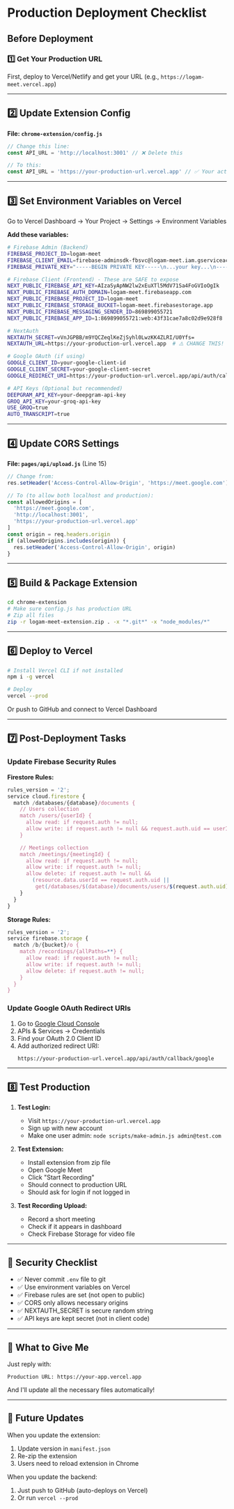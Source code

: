 # Production Deployment Checklist

## Before Deployment

### 1️⃣ Get Your Production URL
First, deploy to Vercel/Netlify and get your URL (e.g., `https://logam-meet.vercel.app`)

---

## 2️⃣ Update Extension Config

**File: `chrome-extension/config.js`**

```javascript
// Change this line:
const API_URL = 'http://localhost:3001' // ❌ Delete this

// To this:
const API_URL = 'https://your-production-url.vercel.app' // ✅ Your actual URL
```

---

## 3️⃣ Set Environment Variables on Vercel

Go to Vercel Dashboard → Your Project → Settings → Environment Variables

**Add these variables:**

```bash
# Firebase Admin (Backend)
FIREBASE_PROJECT_ID=logam-meet
FIREBASE_CLIENT_EMAIL=firebase-adminsdk-fbsvc@logam-meet.iam.gserviceaccount.com
FIREBASE_PRIVATE_KEY="-----BEGIN PRIVATE KEY-----\n...your key...\n-----END PRIVATE KEY-----\n"

# Firebase Client (Frontend) - These are SAFE to expose
NEXT_PUBLIC_FIREBASE_API_KEY=AIzaSyApNW2lw2xEuXTl5MdV71Sa4FoGVIoOgIk
NEXT_PUBLIC_FIREBASE_AUTH_DOMAIN=logam-meet.firebaseapp.com
NEXT_PUBLIC_FIREBASE_PROJECT_ID=logam-meet
NEXT_PUBLIC_FIREBASE_STORAGE_BUCKET=logam-meet.firebasestorage.app
NEXT_PUBLIC_FIREBASE_MESSAGING_SENDER_ID=869899055721
NEXT_PUBLIC_FIREBASE_APP_ID=1:869899055721:web:43f31cae7a8c02d9e928f8

# NextAuth
NEXTAUTH_SECRET=vVnJGPBB/m9YQCZeqlKeZjSyhl0LwzKK4ZLRI/U0Yfs=
NEXTAUTH_URL=https://your-production-url.vercel.app  # ⚠️ CHANGE THIS!

# Google OAuth (if using)
GOOGLE_CLIENT_ID=your-google-client-id
GOOGLE_CLIENT_SECRET=your-google-client-secret
GOOGLE_REDIRECT_URI=https://your-production-url.vercel.app/api/auth/callback/google  # ⚠️ CHANGE THIS!

# API Keys (Optional but recommended)
DEEPGRAM_API_KEY=your-deepgram-api-key
GROQ_API_KEY=your-groq-api-key
USE_GROQ=true
AUTO_TRANSCRIPT=true
```

---

## 4️⃣ Update CORS Settings

**File: `pages/api/upload.js`** (Line 15)

```javascript
// Change from:
res.setHeader('Access-Control-Allow-Origin', 'https://meet.google.com')

// To (to allow both localhost and production):
const allowedOrigins = [
  'https://meet.google.com',
  'http://localhost:3001',
  'https://your-production-url.vercel.app'
]
const origin = req.headers.origin
if (allowedOrigins.includes(origin)) {
  res.setHeader('Access-Control-Allow-Origin', origin)
}
```

---

## 5️⃣ Build & Package Extension

```bash
cd chrome-extension
# Make sure config.js has production URL
# Zip all files
zip -r logam-meet-extension.zip . -x "*.git*" -x "node_modules/*"
```

---

## 6️⃣ Deploy to Vercel

```bash
# Install Vercel CLI if not installed
npm i -g vercel

# Deploy
vercel --prod
```

Or push to GitHub and connect to Vercel Dashboard

---

## 7️⃣ Post-Deployment Tasks

### Update Firebase Security Rules

**Firestore Rules:**
```javascript
rules_version = '2';
service cloud.firestore {
  match /databases/{database}/documents {
    // Users collection
    match /users/{userId} {
      allow read: if request.auth != null;
      allow write: if request.auth != null && request.auth.uid == userId;
    }

    // Meetings collection
    match /meetings/{meetingId} {
      allow read: if request.auth != null;
      allow write: if request.auth != null;
      allow delete: if request.auth != null &&
        (resource.data.userId == request.auth.uid ||
         get(/databases/$(database)/documents/users/$(request.auth.uid)).data.role == 'admin');
    }
  }
}
```

**Storage Rules:**
```javascript
rules_version = '2';
service firebase.storage {
  match /b/{bucket}/o {
    match /recordings/{allPaths=**} {
      allow read: if request.auth != null;
      allow write: if request.auth != null;
      allow delete: if request.auth != null;
    }
  }
}
```

### Update Google OAuth Redirect URIs

1. Go to [Google Cloud Console](https://console.cloud.google.com)
2. APIs & Services → Credentials
3. Find your OAuth 2.0 Client ID
4. Add authorized redirect URI:
   ```
   https://your-production-url.vercel.app/api/auth/callback/google
   ```

---

## 8️⃣ Test Production

1. **Test Login:**
   - Visit `https://your-production-url.vercel.app`
   - Sign up with new account
   - Make one user admin: `node scripts/make-admin.js admin@test.com`

2. **Test Extension:**
   - Install extension from zip file
   - Open Google Meet
   - Click "Start Recording"
   - Should connect to production URL
   - Should ask for login if not logged in

3. **Test Recording Upload:**
   - Record a short meeting
   - Check if it appears in dashboard
   - Check Firebase Storage for video file

---

## 🚨 Security Checklist

- ✅ Never commit `.env` file to git
- ✅ Use environment variables on Vercel
- ✅ Firebase rules are set (not open to public)
- ✅ CORS only allows necessary origins
- ✅ NEXTAUTH_SECRET is secure random string
- ✅ API keys are kept secret (not in client code)

---

## 📝 What to Give Me

Just reply with:
```
Production URL: https://your-app.vercel.app
```

And I'll update all the necessary files automatically!

---

## 🔄 Future Updates

When you update the extension:
1. Update version in `manifest.json`
2. Re-zip the extension
3. Users need to reload extension in Chrome

When you update the backend:
1. Just push to GitHub (auto-deploys on Vercel)
2. Or run `vercel --prod`
